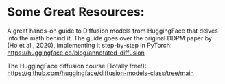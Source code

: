 # Some Great Resources:

A great hands-on guide to Diffusion models from HuggingFace that delves into the math behind it. The guide goes over the original DDPM paper by (Ho et al., 2020), implementing it step-by-step in PyTorch: https://huggingface.co/blog/annotated-diffusion


The HuggingFace diffusion course (Totally free!): https://github.com/huggingface/diffusion-models-class/tree/main

